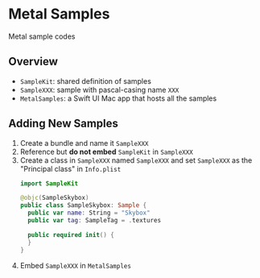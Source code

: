 # Metal Samples

Metal sample codes

## Overview

- `SampleKit`: shared definition of samples
- `SampleXXX`: sample with pascal-casing name `XXX`
- `MetalSamples`: a Swift UI Mac app that hosts all the samples
  
## Adding New Samples

1. Create a bundle and name it `SampleXXX`
2. Reference but **do not embed** `SampleKit` in `SampleXXX`
3. Create a class in `SampleXXX` named `SampleXXX` and set `SampleXXX` as the "Principal class" in `Info.plist`
   ```swift
   import SampleKit
   
   @objc(SampleSkybox)
   public class SampleSkybox: Sample {
     public var name: String = "Skybox"
     public var tag: SampleTag = .textures

     public required init() {
     }
   }
   ``` 
4. Embed `SampleXXX` in `MetalSamples`
